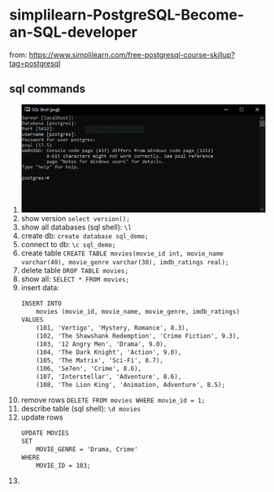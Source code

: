# simplilearn-PostgreSQL-Become-an-SQL-developer

from: https://www.simplilearn.com/free-postgresql-course-skillup?tag=postgresql

## sql commands
1. ![alt text](image.png)
1. show version `select version();`
1. show all databases (sql shell): `\l`
1. create db: `create database sql_demo;`
1. connect to db: `\c sql_demo;`
1. create table `CREATE TABLE movies(movie_id int, movie_name varchar(40), movie_genre varchar(30), imdb_ratings real);`
1. delete table `DROP TABLE movies;`
1. show all: `SELECT * FROM movies;`
1. insert data: 
    ```
    INSERT INTO 
        movies (movie_id, movie_name, movie_genre, imdb_ratings)
    VALUES
        (101, 'Vertigo', 'Mystery, Romance', 8.3),
        (102, 'The Shawshank Redemption', 'Crime Fiction', 9.3),
        (103, '12 Angry Men', 'Drama', 9.0),
        (104, 'The Dark Knight', 'Action', 9.0),
        (105, 'The Matrix', 'Sci-Fi', 8.7),
        (106, 'Se7en', 'Crime', 8.6),
        (107, 'Interstellar', 'Adventure', 8.6),
        (108, 'The Lion King', 'Animation, Adventure', 8.5);
    ```
1. remove rows `DELETE FROM movies WHERE movie_id = 1;`
1. describe table (sql shell): `\d movies`
1. update rows
    ```
    UPDATE MOVIES
    SET
        MOVIE_GENRE = 'Drama, Crime'
    WHERE
        MOVIE_ID = 103;
    ```
1. 